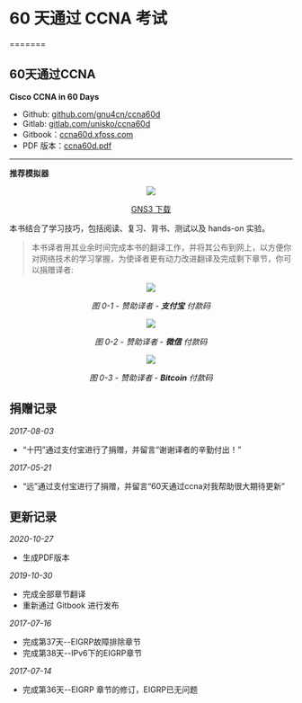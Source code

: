 # 60 天通过 CCNA 考试

=======
## 60天通过CCNA

**Cisco CCNA in 60 Days**

* Github: [github.com/gnu4cn/ccna60d](https://github.com/gnu4cn/ccna60d)
* Gitlab: [gitlab.com/unisko/ccna60d](https://gitlab.com/unisko/ccna60d/)
* Gitbook：[ccna60d.xfoss.com](https://ccna60d.xfoss.com/)
* PDF 版本：[ccna60d.pdf](https://github.com/gnu4cn/ccna60d/tree/9e798f46959af227e50de97213941157c220a70b/ccna60d.pdf)

___

**推荐模拟器**

<p align="center">
<img src="https://upload.wikimedia.org/wikipedia/commons/8/8f/GNS3_logo.png" />
</p>

<p align="center">
<a href="https://www.gns3.com/software/download">GNS3 下载</a>
</p>



本书结合了学习技巧，包括阅读、复习、背书、测试以及 hands-on 实验。

> 本书译者用其业余时间完成本书的翻译工作，并将其公布到网上，以方便你对网络技术的学习掌握，为使译者更有动力改进翻译及完成剩下章节，你可以捐赠译者:  


<p align="center">
<img src="images/633086908.jpg" />
</p>

<p align="center">
<i>图 0-1 - 赞助译者 - <b>支付宝</b> 付款码</i>
</p>

<p align="center">
<img src="images/611739062.jpg" />
</p>

<p align="center">
<i>图 0-2 - 赞助译者 - <b>微信</b> 付款码</i>
</p>

<p align="center">
<img src="images/btc-qrcode.png" />
</p>

<p align="center">
<i>图 0-3 - 赞助译者 - <b>Bitcoin</b> 付款码</i>
</p>

## 捐赠记录

_2017-08-03_

* “十円”通过支付宝进行了捐赠，并留言“谢谢译者的辛勤付出！”

_2017-05-21_

* “远”通过支付宝进行了捐赠，并留言“60天通过ccna对我帮助很大期待更新”

## 更新记录

_2020-10-27_

* 生成PDF版本

_2019-10-30_

* 完成全部章节翻译
* 重新通过 Gitbook 进行发布

_2017-07-16_

* 完成第37天--EIGRP故障排除章节
* 完成第38天--IPv6下的EIGRP章节

_2017-07-14_

* 完成第36天--EIGRP 章节的修订，EIGRP已无问题

